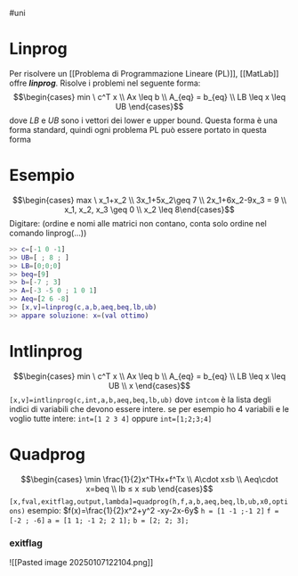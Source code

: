 #uni 
# Linprog
Per risolvere un [[Problema di Programmazione Lineare (PL)]], [[MatLab]] offre ___linprog___.
Risolve i problemi nel seguente forma: $$\begin{cases} min \ c^T x \\ Ax \leq b \\ A_{eq} = b_{eq} \\ LB \leq x \leq UB \end{cases}$$
dove $LB$ e $UB$ sono i vettori dei lower e upper bound.
Questa forma è una forma standard, quindi ogni problema PL può essere portato in questa forma
# Esempio
$$\begin{cases} max \ x_1+x_2 \\ 3x_1+5x_2\geq 7 \\ 2x_1+6x_2-9x_3 = 9 \\ x_1, x_2, x_3 \geq 0 \\ x_2 \leq 8\end{cases}$$
Digitare: (ordine e nomi alle matrici non contano, conta solo ordine nel comando linprog(...))
```matlab
>> c=[-1 0 -1]
>> UB=[ ; 8 ; ]
>> LB=[0;0;0]
>> beq=[9]
>> b=[-7 ; 3]
>> A=[-3 -5 0 ; 1 0 1]
>> Aeq=[2 6 -8]
>> [x,v]=linprog(c,a,b,aeq,beq,lb,ub)
>> appare soluzione: x=(val ottimo)
```
# Intlinprog
$$\begin{cases} min \ c^T x \\ Ax \leq b \\ A_{eq} = b_{eq} \\ LB \leq x \leq UB \\ x \end{cases}$$
`[x,v]=intlinprog(c,int,a,b,aeq,beq,lb,ub)`
dove `intcom` è la lista degli indici di variabili che devono essere intere.
se per esempio ho 4 variabili e le voglio tutte intere: `int=[1 2 3 4]` oppure `int=[1;2;3;4]` 
# Quadprog
$$\begin{cases} 
\min \frac{1}{2}x^THx+f^Tx \\
A\cdot x≤b \\
Aeq\cdot x=beq \\
lb ≤ x ≤ub
\end{cases}$$
`[x,fval,exitflag,output,lambda]=quadprog(h,f,a,b,aeq,beq,lb,ub,x0,options)` 
esempio: $f(x)=\frac{1}{2}x^2+y^2 -xy-2x-6y$ 
`h = [1 -1 ;-1 2]` 
`f = [-2 ; -6]` 
`a = [1 1; -1 2; 2 1];`
`b = [2; 2; 3];` 
### exitflag
![[Pasted image 20250107122104.png]]
